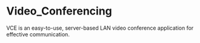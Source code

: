 # Video_Conferencing
VCE is an easy-to-use, server-based LAN video conference application for effective communication.
